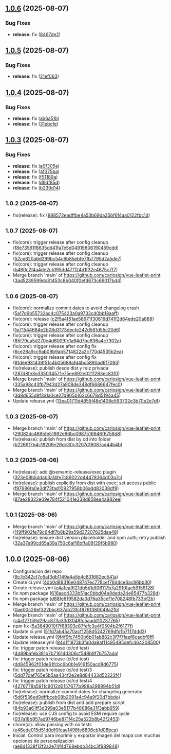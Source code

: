 ## [1.0.6](https://github.com/carlosign/vue-leaflet-print/compare/v1.0.5...v1.0.6) (2025-08-07)


### Bug Fixes

* **release:** fix ([8467de2](https://github.com/carlosign/vue-leaflet-print/commit/8467de217102c1780175df7fb6a4de3018c8347d))

## [1.0.5](https://github.com/carlosign/vue-leaflet-print/compare/v1.0.4...v1.0.5) (2025-08-07)


### Bug Fixes

* **release:** fix ([21ef063](https://github.com/carlosign/vue-leaflet-print/commit/21ef06303af6d5feab0c90f81b03bef9af6a0868))

## [1.0.4](https://github.com/carlosign/vue-leaflet-print/compare/v1.0.3...v1.0.4) (2025-08-07)


### Bug Fixes

* **release:** fix ([ab6a51b](https://github.com/carlosign/vue-leaflet-print/commit/ab6a51b1bfb4bacb69d5a7154b0b1ef25378c6d0))
* **release:** fix ([31ebcfe](https://github.com/carlosign/vue-leaflet-print/commit/31ebcfec228a18928327af4a30ce1eaad92ddb78))

## [1.0.3](https://github.com/carlosign/vue-leaflet-print/compare/v1.0.2...v1.0.3) (2025-08-07)


### Bug Fixes

* **release:** fix ([a0f305e](https://github.com/carlosign/vue-leaflet-print/commit/a0f305e40c5512a99a9068a904aba2f13709f05d))
* **release:** fix ([4f375ba](https://github.com/carlosign/vue-leaflet-print/commit/4f375ba759bb7dcec69c598c01f7ce6f7e501422))
* **release:** fix ([f51189a](https://github.com/carlosign/vue-leaflet-print/commit/f51189a7b3063fb7125e937488e25e943b9cedf0))
* **release:** fix ([d9df85d](https://github.com/carlosign/vue-leaflet-print/commit/d9df85d0511620ac8a11157c3b389b9985581c97))
* **release:** fix ([b239d14](https://github.com/carlosign/vue-leaflet-print/commit/b239d1406e58242a5645b2b6272a018271251f58))

## <small>1.0.2 (2025-08-07)</small>

* fix(release): fix ([888572eadffbe4a53b69da35bf6f4aa0122fbc1d](https://github.com/carlosign/vue-leaflet-print/commit/888572eadffbe4a53b69da35bf6f4aa0122fbc1d))

## <small>1.0.7 (2025-08-07)</small>

* fix(core): trigger release after config cleanup ([f8e73591f8635dd41fa7e5d04919606190459cdd](https://github.com/carlosign/vue-leaflet-print/commit/f8e73591f8635dd41fa7e5d04919606190459cdd))
* fix(core): trigger release after config cleanup ([52ce820a6d299bc54c6b85ebfe7fb7795d2a5de7](https://github.com/carlosign/vue-leaflet-print/commit/52ce820a6d299bc54c6b85ebfe7fb7795d2a5de7))
* fix(core): trigger release after config cleanup ([b480c2f4a4de2cb195dd47f124d1f32e4675c7f7](https://github.com/carlosign/vue-leaflet-print/commit/b480c2f4a4de2cb195dd47f124d1f32e4675c7f7))
* Merge branch 'main' of https://github.com/carlosign/vue-leaflet-print ([3ad5239599dc81453c8b040f0efd673c69017bd4](https://github.com/carlosign/vue-leaflet-print/commit/3ad5239599dc81453c8b040f0efd673c69017bd4))

## <small>1.0.6 (2025-08-07)</small>

* fix(core): normalize commit dates to avoid changelog crash ([5a17d6b55732ac4c075423a0a9733cd0bb18aaff](https://github.com/carlosign/vue-leaflet-print/commit/5a17d6b55732ac4c075423a0a9733cd0bb18aaff))
* fix(core): release ([c2f5a4f51ae58971f30616d741f2d64ede20a888](https://github.com/carlosign/vue-leaflet-print/commit/c2f5a4f51ae58971f30616d741f2d64ede20a888))
* fix(core): trigger release after config cleanup ([1e71544684e2b08d3173decfe242d561d55c20d6](https://github.com/carlosign/vue-leaflet-print/commit/1e71544684e2b08d3173decfe242d561d55c20d6))
* fix(core): trigger release after config cleanup ([85f79ca5d270e4d6009fc1a64d7bc836a4c7302a](https://github.com/carlosign/vue-leaflet-print/commit/85f79ca5d270e4d6009fc1a64d7bc836a4c7302a))
* fix(core): trigger release after config fix ([6ce28a9cc9ab09b9ab5714822a2c770d4535b2ea](https://github.com/carlosign/vue-leaflet-print/commit/6ce28a9cc9ab09b9ab5714822a2c770d4535b2ea))
* fix(core): trigger release after config fix ([81dee931439f51c4b05689afd4bc5890ad6f7093](https://github.com/carlosign/vue-leaflet-print/commit/81dee931439f51c4b05689afd4bc5890ad6f7093))
* fix(release): publish desde dist y raiz privada ([287d8fe3e335034571e75ee892e0211283ec83f0](https://github.com/carlosign/vue-leaflet-print/commit/287d8fe3e335034571e75ee892e0211283ec83f0))
* Merge branch 'main' of https://github.com/carlosign/vue-leaflet-print ([335a98c43fb7943d27a908de348df6686647fec0](https://github.com/carlosign/vue-leaflet-print/commit/335a98c43fb7943d27a908de348df6686647fec0))
* Merge branch 'main' of https://github.com/carlosign/vue-leaflet-print ([3d8d655d9f3a1a0ce27d905b162c6678d5194a45](https://github.com/carlosign/vue-leaflet-print/commit/3d8d655d9f3a1a0ce27d905b162c6678d5194a45))
* Update release.yml ([13ea01711d4855f48e1406e593702e3b70e2e7df](https://github.com/carlosign/vue-leaflet-print/commit/13ea01711d4855f48e1406e593702e3b70e2e7df))

## <small>1.0.3 (2025-08-07)</small>

* Merge branch 'main' of https://github.com/carlosign/vue-leaflet-print ([29082dc4895fe51992e96bc0987516946f6759d8](https://github.com/carlosign/vue-leaflet-print/commit/29082dc4895fe51992e96bc0987516946f6759d8))
* fix(release): publish from dist by cd into folder ([b2269f7b4c18206e26dc30c3207d16087ad44b4b](https://github.com/carlosign/vue-leaflet-print/commit/b2269f7b4c18206e26dc30c3207d16087ad44b4b))

## <small>1.0.2 (2025-08-06)</small>

* fix(release): add @semantic-release/exec plugin ([323e08b5ddab3af4fe7c89022d44478364d03a7c](https://github.com/carlosign/vue-leaflet-print/commit/323e08b5ddab3af4fe7c89022d44478364d03a7c))
* fix(release): publish explicitly from dist with exec; set access public ([f97686fa0e3df73fad10927958b06add83038df8](https://github.com/carlosign/vue-leaflet-print/commit/f97686fa0e3df73fad10927958b06add83038df8))
* Merge branch 'main' of https://github.com/carlosign/vue-leaflet-print ([87ae28322e09e784f521041e338d858ea4a982ee](https://github.com/carlosign/vue-leaflet-print/commit/87ae28322e09e784f521041e338d858ea4a982ee))

## <small>1.0.1 (2025-08-06)</small>

* Merge branch 'main' of https://github.com/carlosign/vue-leaflet-print ([119ff902fe79c64df7b8b29a59d37207825daa48](https://github.com/carlosign/vue-leaflet-print/commit/119ff902fe79c64df7b8b29a59d37207825daa48))
* fix(release): ensure dist version placeholder and npm auth; retry publish ([32a37a99cd65a39a750c6af16bffa06f29f5b980](https://github.com/carlosign/vue-leaflet-print/commit/32a37a99cd65a39a750c6af16bffa06f29f5b980))

## 1.0.0 (2025-08-06)

* Configuracion del repo ([9c7e342cf7c6af3db1149a4a5b4c831682ec541a](https://github.com/carlosign/vue-leaflet-print/commit/9c7e342cf7c6af3db1149a4a5b4c831682ec541a))
* Create ci.yml ([4db0d88316e048747ec778cef76d4ce6ac86bb30](https://github.com/carlosign/vue-leaflet-print/commit/4db0d88316e048747ec778cef76d4ce6ac86bb30))
* Create release.yml ([c4a1ea9f21db5b1df06117b7a2910fae59159128](https://github.com/carlosign/vue-leaflet-print/commit/c4a1ea9f21db5b1df06117b7a2910fae59159128))
* fix npm package ([616aac4333b51ac0bbd04e8deda24e85477b328d](https://github.com/carlosign/vue-leaflet-print/commit/616aac4333b51ac0bbd04e8deda24e85477b328d))
* fix npm package ([d88fe619582da3d76a35cef1e708248fb733bf2b](https://github.com/carlosign/vue-leaflet-print/commit/d88fe619582da3d76a35cef1e708248fb733bf2b))
* Merge branch 'main' of https://github.com/carlosign/vue-leaflet-print ([0ae00c26ef322bbc637ab23fcf8761380049a2fb](https://github.com/carlosign/vue-leaflet-print/commit/0ae00c26ef322bbc637ab23fcf8761380049a2fb))
* Merge branch 'main' of https://github.com/carlosign/vue-leaflet-print ([c4a127159d29ac873a33d3048fc5aadd10237765](https://github.com/carlosign/vue-leaflet-print/commit/c4a127159d29ac873a33d3048fc5aadd10237765))
* npm fix ([5a3849010f7f68393c87fefc3e4f0504b2f6177f](https://github.com/carlosign/vue-leaflet-print/commit/5a3849010f7f68393c87fefc3e4f0504b2f6177f))
* Update ci.yml ([51fd7ab45a70acf1258d5242769dfd1b7117ddd3](https://github.com/carlosign/vue-leaflet-print/commit/51fd7ab45a70acf1258d5242769dfd1b7117ddd3))
* Update release.yml ([9f4f9fc7450b6b01ab882c3f7f7faef6cadbf8ff](https://github.com/carlosign/vue-leaflet-print/commit/9f4f9fc7450b6b01ab882c3f7f7faef6cadbf8ff))
* Update release.yml ([94d1f1873b3fa0da9af11495495defc464208500](https://github.com/carlosign/vue-leaflet-print/commit/94d1f1873b3fa0da9af11495495defc464208500))
* fix: trigger patch release (ci/cd test) ([4d89bafeb381b7b71614d306cf548b9f7b757ada](https://github.com/carlosign/vue-leaflet-print/commit/4d89bafeb381b7b71614d306cf548b9f7b757ada))
* fix: trigger patch release (ci/cd test) ([dd845962f01de61fcbc6b0b1e916150acd8d6775](https://github.com/carlosign/vue-leaflet-print/commit/dd845962f01de61fcbc6b0b1e916150acd8d6775))
* fix: trigger patch release (ci/cd test)3 ([5dd77daf765e5b5aa434f2e2e8d84433d52223f4](https://github.com/carlosign/vue-leaflet-print/commit/5dd77daf765e5b5aa434f2e2e8d84433d52223f4))
* fix: trigger patch release (ci/cd test)4 ([4276778a5911c9012d0157677b998a298994b51d](https://github.com/carlosign/vue-leaflet-print/commit/4276778a5911c9012d0157677b998a298994b51d))
* fix(release): normalize commit dates for changelog generator ([5d6f536ed9dffbceb08b2091a4c94a9f20d7bbde](https://github.com/carlosign/vue-leaflet-print/commit/5d6f536ed9dffbceb08b2091a4c94a9f20d7bbde))
* fix(release): publish from dist and add prepare script ([84b93a61ff3d399a03e5177b48686e31f3abb959](https://github.com/carlosign/vue-leaflet-print/commit/84b93a61ff3d399a03e5177b48686e31f3abb959))
* fix(release): use CJS config to avoid ESM require cycle ([037a18b957ad9746be871f4c25a522b8b42f2453](https://github.com/carlosign/vue-leaflet-print/commit/037a18b957ad9746be871f4c25a522b8b42f2453))
* chore(ci): allow passing with no tests ([e46ede015d51d0df0fcae1498fe6806cb1d08bca](https://github.com/carlosign/vue-leaflet-print/commit/e46ede015d51d0df0fcae1498fe6806cb1d08bca))
* Inicial: Control para imprimir y exportar imagen del mapa con muchas opciones de personalización ([ae8d1338f12f2a2e74f4d768ebdb34bc3f989848](https://github.com/carlosign/vue-leaflet-print/commit/ae8d1338f12f2a2e74f4d768ebdb34bc3f989848))
